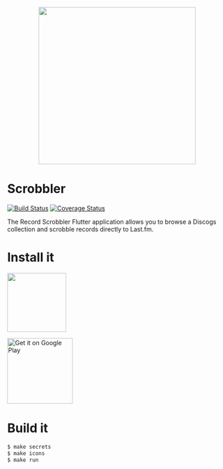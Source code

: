 <p align="center">
  <a href="#"><img src='https://fptavares.github.io/img/scrobbler.png' alt='' width='360' /></a>
</p>

# Scrobbler

[![Build Status](https://api.cirrus-ci.com/github/fptavares/scrobbler.svg)](https://cirrus-ci.com/github/fptavares/scrobbler)
[![Coverage Status](https://codecov.io/gh/fptavares/scrobbler/branch/master/graph/badge.svg)](https://codecov.io/gh/fptavares/scrobbler)

The Record Scrobbler Flutter application allows you to browse a Discogs collection
and scrobble records directly to Last.fm.

# Install it

<a href="https://apps.apple.com/us/app/scrobbler/id1505776204?mt=8"><img width="135" src="https://linkmaker.itunes.apple.com/en-us/badge-lrg.svg?releaseDate=2020-04-11&kind=iossoftware&bubble=ios_apps"/></a>

<a href='https://play.google.com/store/apps/details?id=io.github.fptavares.scrobbler&pcampaignid=pcampaignidMKT-Other-global-all-co-prtnr-py-PartBadge-Mar2515-1'><img width='150' alt='Get it on Google Play' src='https://play.google.com/intl/en_us/badges/static/images/badges/en_badge_web_generic.png'/></a>

# Build it

```bash
$ make secrets
$ make icons
$ make run
```
